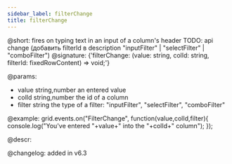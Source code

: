 ```yaml
---
sidebar_label: filterChange
title: filterChange
---          
```


@short: fires on typing text in an input of a column's header
TODO: api change (добавить filterId в description "inputFilter" | "selectFilter" | "comboFilter")
@signature: {'filterChange: (value: string, colId: string, filterId: fixedRowContent) => void;'}

@params:
- value		string,number		an entered value
- colId		string,number		the id of a column
- filter	string				the type of a filter: "inputFilter", "selectFilter", "comboFilter"

@example:
grid.events.on("FilterChange", function(value,colId,filter){
    console.log("You've entered "+value+" into the "+colId+" column");
});


@descr:

@changelog: added in v6.3
